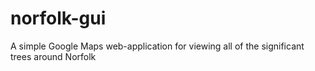 # norfolk-gui
A simple Google Maps web-application for viewing all of the significant trees around Norfolk
